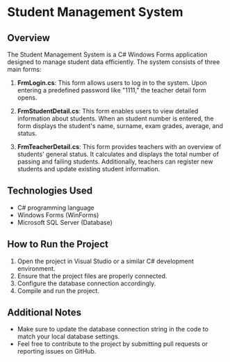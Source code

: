 # Student Management System

## Overview

The Student Management System is a C# Windows Forms application designed to manage student data efficiently. The system consists of three main forms:

1. **FrmLogin.cs**: This form allows users to log in to the system. Upon entering a predefined password like "1111," the teacher detail form opens.

2. **FrmStudentDetail.cs**: This form enables users to view detailed information about students. When an student number is entered, the form displays the student's name, surname, exam grades, average, and status.

3. **FrmTeacherDetail.cs**: This form provides teachers with an overview of students' general status. It calculates and displays the total number of passing and failing students. Additionally, teachers can register new students and update existing student information.

## Technologies Used

- C# programming language
- Windows Forms (WinForms)
- Microsoft SQL Server (Database)

## How to Run the Project

1. Open the project in Visual Studio or a similar C# development environment.
2. Ensure that the project files are properly connected.
3. Configure the database connection accordingly.
4. Compile and run the project.

## Additional Notes

- Make sure to update the database connection string in the code to match your local database settings.
- Feel free to contribute to the project by submitting pull requests or reporting issues on GitHub.
